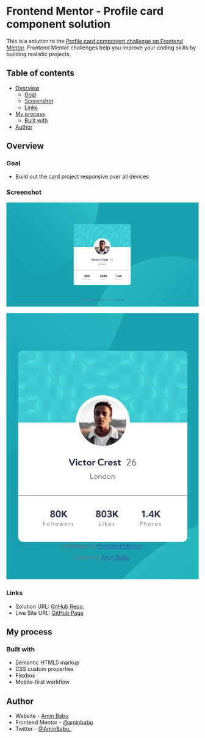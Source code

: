 # Frontend Mentor - Profile card component solution

This is a solution to the [Profile card component challenge on Frontend Mentor](https://www.frontendmentor.io/challenges/profile-card-component-cfArpWshJ). Frontend Mentor challenges help you improve your coding skills by building realistic projects.

## Table of contents

- [Overview](#overview)
  - [Goal](#goal)
  - [Screenshot](#screenshot)
  - [Links](#links)
- [My process](#my-process)
  - [Built with](#built-with)
- [Author](#author)

## Overview

### Goal

- Build out the card project responsive over all devices

### Screenshot

![Desktop Preview](./screenshots/desktop.png)

![Mobile Preview](./screenshots/mobile.png)

### Links

- Solution URL: [GitHub Repo.](https://github.com/aminbabu/FrontendMentorChallenges/tree/master/components/profile-card)
- Live Site URL: [GitHub Page](https://aminbabu.github.io/FrontendMentorChallenges/components/profile-card)

## My process

### Built with

- Semantic HTML5 markup
- CSS custom properties
- Flexbox
- Mobile-first workflow

## Author

- Website - [Amin Babu](#)
- Frontend Mentor - [@aminbabu](https://www.frontendmentor.io/profile/aminbabu)
- Twitter - [@AminBabu_](https://www.twitter.com/AminBabu_)
